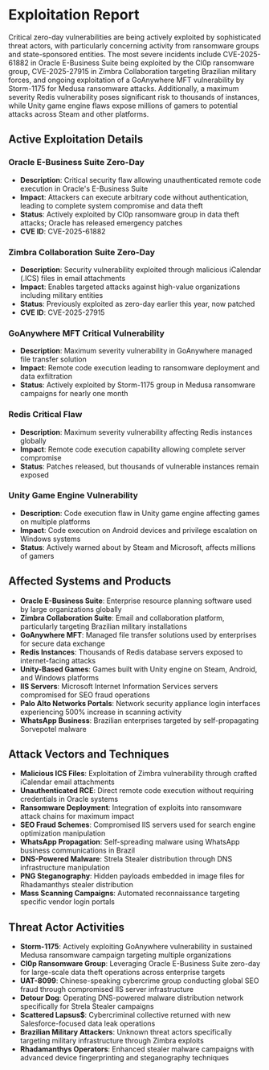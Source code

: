 # Exploitation Report

Critical zero-day vulnerabilities are being actively exploited by sophisticated threat actors, with particularly concerning activity from ransomware groups and state-sponsored entities. The most severe incidents include CVE-2025-61882 in Oracle E-Business Suite being exploited by the Cl0p ransomware group, CVE-2025-27915 in Zimbra Collaboration targeting Brazilian military forces, and ongoing exploitation of a GoAnywhere MFT vulnerability by Storm-1175 for Medusa ransomware attacks. Additionally, a maximum severity Redis vulnerability poses significant risk to thousands of instances, while Unity game engine flaws expose millions of gamers to potential attacks across Steam and other platforms.

## Active Exploitation Details

### Oracle E-Business Suite Zero-Day
- **Description**: Critical security flaw allowing unauthenticated remote code execution in Oracle's E-Business Suite
- **Impact**: Attackers can execute arbitrary code without authentication, leading to complete system compromise and data theft
- **Status**: Actively exploited by Cl0p ransomware group in data theft attacks; Oracle has released emergency patches
- **CVE ID**: CVE-2025-61882

### Zimbra Collaboration Suite Zero-Day
- **Description**: Security vulnerability exploited through malicious iCalendar (.ICS) files in email attachments
- **Impact**: Enables targeted attacks against high-value organizations including military entities
- **Status**: Previously exploited as zero-day earlier this year, now patched
- **CVE ID**: CVE-2025-27915

### GoAnywhere MFT Critical Vulnerability
- **Description**: Maximum severity vulnerability in GoAnywhere managed file transfer solution
- **Impact**: Remote code execution leading to ransomware deployment and data exfiltration
- **Status**: Actively exploited by Storm-1175 group in Medusa ransomware campaigns for nearly one month

### Redis Critical Flaw
- **Description**: Maximum severity vulnerability affecting Redis instances globally
- **Impact**: Remote code execution capability allowing complete server compromise
- **Status**: Patches released, but thousands of vulnerable instances remain exposed

### Unity Game Engine Vulnerability
- **Description**: Code execution flaw in Unity game engine affecting games on multiple platforms
- **Impact**: Code execution on Android devices and privilege escalation on Windows systems
- **Status**: Actively warned about by Steam and Microsoft, affects millions of gamers

## Affected Systems and Products

- **Oracle E-Business Suite**: Enterprise resource planning software used by large organizations globally
- **Zimbra Collaboration Suite**: Email and collaboration platform, particularly targeting Brazilian military installations
- **GoAnywhere MFT**: Managed file transfer solutions used by enterprises for secure data exchange
- **Redis Instances**: Thousands of Redis database servers exposed to internet-facing attacks
- **Unity-Based Games**: Games built with Unity engine on Steam, Android, and Windows platforms
- **IIS Servers**: Microsoft Internet Information Services servers compromised for SEO fraud operations
- **Palo Alto Networks Portals**: Network security appliance login interfaces experiencing 500% increase in scanning activity
- **WhatsApp Business**: Brazilian enterprises targeted by self-propagating Sorvepotel malware

## Attack Vectors and Techniques

- **Malicious ICS Files**: Exploitation of Zimbra vulnerability through crafted iCalendar email attachments
- **Unauthenticated RCE**: Direct remote code execution without requiring credentials in Oracle systems
- **Ransomware Deployment**: Integration of exploits into ransomware attack chains for maximum impact
- **SEO Fraud Schemes**: Compromised IIS servers used for search engine optimization manipulation
- **WhatsApp Propagation**: Self-spreading malware using WhatsApp business communications in Brazil
- **DNS-Powered Malware**: Strela Stealer distribution through DNS infrastructure manipulation
- **PNG Steganography**: Hidden payloads embedded in image files for Rhadamanthys stealer distribution
- **Mass Scanning Campaigns**: Automated reconnaissance targeting specific vendor login portals

## Threat Actor Activities

- **Storm-1175**: Actively exploiting GoAnywhere vulnerability in sustained Medusa ransomware campaign targeting multiple organizations
- **Cl0p Ransomware Group**: Leveraging Oracle E-Business Suite zero-day for large-scale data theft operations across enterprise targets
- **UAT-8099**: Chinese-speaking cybercrime group conducting global SEO fraud through compromised IIS server infrastructure
- **Detour Dog**: Operating DNS-powered malware distribution network specifically for Strela Stealer campaigns
- **Scattered Lapsus$**: Cybercriminal collective returned with new Salesforce-focused data leak operations
- **Brazilian Military Attackers**: Unknown threat actors specifically targeting military infrastructure through Zimbra exploits
- **Rhadamanthys Operators**: Enhanced stealer malware campaigns with advanced device fingerprinting and steganography techniques